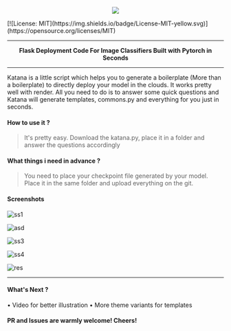 
<p align="center">
  <img src="https://i.imgur.com/i1vyQAe.jpg">
</p>
[![License: MIT](https://img.shields.io/badge/License-MIT-yellow.svg)](https://opensource.org/licenses/MIT)
<hr>
<p align="center"><b>Flask Deployment Code For Image Classifiers Built with Pytorch in Seconds</b></p>
<hr>
Katana is a little script which helps you to generate a boilerplate (More than a boilerplate) to directly deploy your model in the clouds. It works pretty well with render. All you need to do is to answer some quick questions and Katana will generate templates, commons.py and everything for you just in seconds.

#### How to use it ?

> It's pretty easy. Download the katana.py, place it in a folder and answer the questions accordingly

#### What things i need in advance ?
>You need to place your checkpoint file generated by your model. Place it in the same folder and upload everything on the git.
 
 #### Screenshots

![ss1](https://i.imgur.com/5LS1MFr.png)

![asd](https://i.imgur.com/mDdEEQw.png)

![ss3](https://i.imgur.com/7EHRTkA.png)

![ss4](https://i.imgur.com/ZHtCeBp.png)

![res](https://i.imgur.com/gbLmObE.png)
<hr>

#### What's Next ?
• Video for better illustration
• More theme variants for templates

#### PR and Issues are warmly welcome! Cheers!
